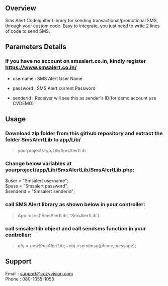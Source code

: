 ## Overview

Sms Alert Codeigniter Library for sending transactional/promotional SMS, through your custom code. Easy to integrate, you just need to write 2 lines of code to send SMS.

## Parameters Details
### If you have no account on smsalert.co.in, kindly register https://www.smsalert.co.in/

* username : SMS Alert User Name

* password : SMS Alert current Password

* senderid : Receiver will see this as sender's ID(for demo account use CVDEMO)


## Usage

### Download zip folder from this github repository and extract the folder SmsAlertLib to app/Lib/
> yourproject/app/Lib/SmsAlertLib

### Change below variables at yourproject/app/Lib/SmsAlertLib/SmsAlertLib.php:

  $user = "Smsalert username";  
  $pass = "Smsalert password";  
  $senderid = "Smsalert senderid"; 
  
### call SMS Alert library as shown below in your controller:

  > App::uses('SmsAlertLib', 'SmsAlertLib')
   
### call smsalertlib object and call sendsms function in your controller:

  > $obj= new SmsAlertLib;
   -$obj->sendmsg($phone,$message);
   
    
## Support 
  Email :  support@cozyvision.com  
  Phone :  080-1055-1055
